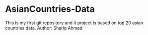 # AsianCountries-Data
This is my first git repository and it project is based on top 20 asian countries data. 
Author: Shariq Ahmed
